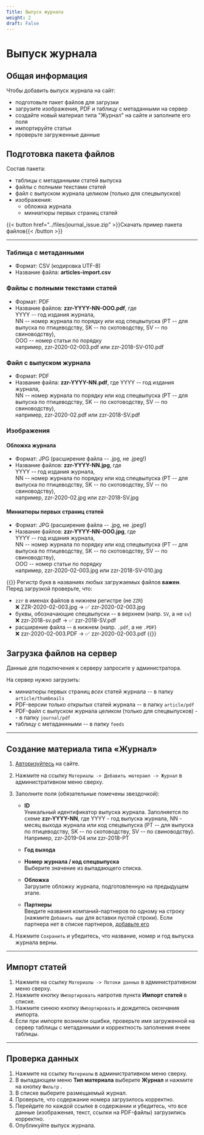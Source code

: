 ```yaml
---
Title: Выпуск журнала
weight: 2
draft: False
---
```


# Выпуск журнала

## Общая информация
Чтобы добавить выпуск журнала на сайт:
- подготовьте пакет файлов для загрузки
- загрузите изображения, PDF и таблицу с метаданными на сервер
- создайте новый материал типа "Журнал" на сайте и заполните его поля
- импортируйте статьи
- проверьте загруженные данные

## Подготовка пакета файлов
Состав пакета:
- таблицы с метаданными статей выпуска
- файлы с полными текстами статей
- файл с выпуском журнала целиком (только для спецвыпусков)
- изображения:
    - обложка журнала
    - миниатюры первых страниц статей

{{< button href="../files/journal_issue.zip" >}}Скачать пример пакета файлов{{< /button >}}

---

### Таблица с метаданными
- Формат: CSV (кодировка UTF-8)
- Название файла: **articles-import.csv**

### Файлы с полными текстами статей
- Формат: PDF
- Название файлов: **zzr-YYYY-NN-OOO.pdf**, где  
YYYY -- год издания журнала,  
NN -- номер журнала по порядку или код спецвыпуска (PT -- для выпуска по птицеводству, SK -- по скотоводству, SV -- по свиноводству),  
OOO -- номер статьи по порядку  
например, zzr-2020-02-003.pdf или zzr-2018-SV-010.pdf

### Файл с выпуском журнала
- Формат: PDF
- Название файла: **zzr-YYYY-NN.pdf**, где
YYYY -- год издания журнала,  
NN -- номер журнала по порядку или код спецвыпуска (PT -- для выпуска по птицеводству, SK -- по скотоводству, SV -- по свиноводству),  
например, zzr-2020-02.pdf или zzr-2018-SV.pdf

### Изображения
#### Обложка журнала
- Формат: JPG (расширение файла -- .jpg, не .jpeg!)
- Название файлов: **zzr-YYYY-NN.jpg**, где  
YYYY -- год издания журнала,  
NN -- номер журнала по порядку или код спецвыпуска (PT -- для выпуска по птицеводству, SK -- по скотоводству, SV -- по свиноводству),  
например, zzr-2020-02.jpg или zzr-2018-SV.jpg 

#### Миниатюры первых страниц статей 
- Формат: JPG (расширение файла -- .jpg, не .jpeg!)
- Название файлов: **zzr-YYYY-NN-OOO.jpg**, где  
YYYY -- год издания журнала,  
NN -- номер журнала по порядку или код спецвыпуска (PT -- для выпуска по птицеводству, SK -- по скотоводству, SV -- по свиноводству),  
OOO -- номер статьи по порядку  
например, zzr-2020-02-003.jpg или zzr-2018-SV-010.jpg 

{{<hint warning>}}
Регистр букв в названиях любых загружаемых файлов **важен**. Перед загрузкой проверьте, что:
- `zzr` в именах файлов в нижнем регистре (не `ZZR`)  
❌ ZZR-2020-02-003.jpg → ✅ zzr-2020-02-003.jpg
- буквы, обозначающие спецвыпуски -- в верхнем (напр. `SV`, а не `sv`)  
❌ zzr-2018-sv.pdf → ✅ zzr-2018-SV.pdf 
- расширение файла -- в нижнем (напр. `.pdf`, а не `.PDF`)  
❌ zzr-2020-02-003.PDF → ✅ zzr-2020-02-003.pdf 
{{</hint>}}

## Загрузка файлов на сервер
Данные для подключения к серверу запросите у администратора.

На сервер нужно загрузить:
- миниатюры первых страниц *всех* статей журнала -- в папку `article/thumbnails`
- PDF-версии *только открытых* статей журнала -- в папку `article/pdf`
- PDF-файл с выпуском журнала целиком (только для спецвыпусков) -- в папку `journal/pdf`
- таблицу с метаданнными -- в папку `feeds`

---

## Создание материала типа «Журнал»

1. [Авторизуйтесь](../auth) на сайте.

1. Нажмите на ссылку `Материалы -> Добавить матераил -> Журнал` в административном меню сверху.

1. Заполните поля (обязательные помечены звездочкой):

   - **ID**  
   Уникальный идентификатор выпуска журнала. Заполняется по схеме **zzr-YYYY-NN**, где YYYY - год выпуска журнала, NN - месяц выхода журнала или код спецвыпуска (PT -- для выпуска по птицеводству, SK -- по скотоводству, SV -- по свиноводству). Например, zzr-2019-04 или zzr-2018-PT

   - **Год выхода**

   - **Номер журнала / код спецвыпуска**  
   Выберите значение из выпадающего списка.

   - **Обложка**  
   Загрузите обложку журнала, подготовленную на предыдущем этапе.

   - **Партнеры**  
   Введите названия компаний-партнеров по одному на строку (нажмите `Добавить еще` для вставки пустой строки). Если партнера нет в списке партнеров, [добавьте его](../partner)

1. Нажмите `Сохранить` и убедитесь, что название, номер и год выпуска журнала верны.

---

## Импорт статей

1. Нажмите на ссылку `Материалы -> Потоки данных` в административном меню сверху.
1. Нажмите кнопку `Импортировать` напротив пункта **Импорт статей** в списке.
1. Нажмите синюю кнопку `Импортировать` и дождитесь окончания импорта.
1. Если при импорте возникли ошибки, проверьте имя загруженной на сервер таблицы с метаданными и корректность заполнения ячеек таблицы.


---

## Проверка данных

1. Нажмите на ссылку `Материалы` в административном меню сверху.
1. В выпадающем меню **Тип материала** выберите **Журнал** и нажмите на кнопку `Фильтр` .
1. В списке выберите размещаемый журнал.
1. Проверьте, что содержание номера загрузилось корректно.
1. Перейдите по каждой ссылке в содержании и убедитесь, что все данные (изображения, текст, ссылки на PDF-файлы) загрузились корректно.
1. Опубликуйте выпуск журнала.